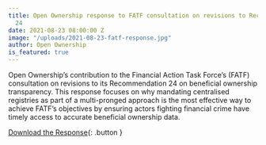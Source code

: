 ```yaml
---
title: Open Ownership response to FATF consultation on revisions to Recommendation
  24
date: 2021-08-23 08:00:00 Z
image: "/uploads/2021-08-23-fatf-response.jpg"
author: Open Ownership
is_featured: true
---
```


Open Ownership’s contribution to the Financial Action Task Force’s (FATF) consultation on revisions to its Recommendation 24 on beneficial ownership transparency. This response focuses on why mandating centralised registries as part of a multi-pronged approach is the most effective way to achieve FATF’s objectives by ensuring actors fighting financial crime have timely access to accurate beneficial ownership data.

[Download the Response](/uploads/20210810_FATF_Rec24_Consultation_Response.pdf){: .button }